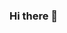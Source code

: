 ### Hi there 👋

<!--
**Prahlad08s/Prahlad08s** is a ✨ _special_ ✨ repository because its `README.md` (this file) appears on your GitHub profile.

Here are some ideas to get you started:

- 🔭 I’m currently working on "Covid Cases Tracker" Application.
- 🌱 I’m currently learning Android Development
- 👯 I’m looking to collaborate on Android and Web Dev related projects.
- 🤔 I’m looking for help with bug fixing and UI enhancement on my android apps.
- 💬 Ask me about Android, Soft  Skills and Community Work.
- 📫 How to reach me: https://www.linkedin.com/in/prahlad-singh
- 😄 Pronouns: He/Him
- ⚡ Fun fact: I like to motivate people with my blood group beacause its B +ve.:smile:
-->
